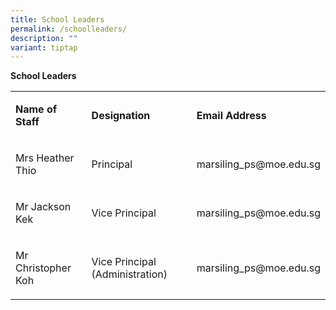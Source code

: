 ```yaml
---
title: School Leaders
permalink: /schoolleaders/
description: ""
variant: tiptap
---
```

<p></p>
<p><strong>School Leaders</strong>
</p>
<table style="minWidth: 75px">
<colgroup>
<col>
<col>
<col>
</colgroup>
<tbody>
<tr>
<td rowspan="1" colspan="1">
<p><strong>Name of Staff</strong>
</p>
</td>
<td rowspan="1" colspan="1">
<p><strong>Designation</strong>
</p>
</td>
<td rowspan="1" colspan="1">
<p><strong>Email Address</strong>
</p>
</td>
</tr>
<tr>
<td rowspan="1" colspan="1">
<p>Mrs Heather Thio</p>
</td>
<td rowspan="1" colspan="1">
<p>Principal</p>
</td>
<td rowspan="1" colspan="1">
<p>marsiling_ps@moe.edu.sg</p>
</td>
</tr>
<tr>
<td rowspan="1" colspan="1">
<p>Mr Jackson Kek</p>
</td>
<td rowspan="1" colspan="1">
<p>Vice Principal</p>
</td>
<td rowspan="1" colspan="1">
<p>marsiling_ps@moe.edu.sg</p>
</td>
</tr>
<tr>
<td rowspan="1" colspan="1">
<p>Mr Christopher Koh</p>
</td>
<td rowspan="1" colspan="1">
<p>Vice Principal (Administration)</p>
</td>
<td rowspan="1" colspan="1">
<p>marsiling_ps@moe.edu.sg</p>
</td>
</tr>
</tbody>
</table>
<p></p>
